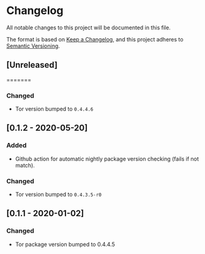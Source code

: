 # Changelog
All notable changes to this project will be documented in this file.

The format is based on [Keep a Changelog](https://keepachangelog.com/en/1.0.0/),
and this project adheres to [Semantic Versioning](https://semver.org/spec/v2.0.0.html).

## [Unreleased]
=======

### Changed
- Tor version bumped to `0.4.4.6`

## [0.1.2 - 2020-05-20]

### Added
- Github action for automatic nightly package version checking (fails if not match).

### Changed
- Tor version bumped to `0.4.3.5-r0`

## [0.1.1 - 2020-01-02]

### Changed
- Tor package version bumped to 0.4.4.5
